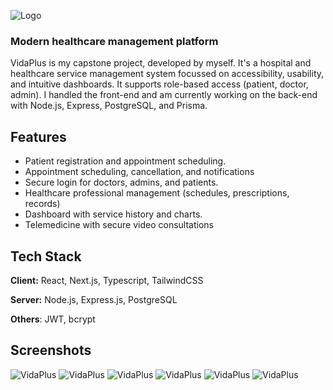 
![Logo](https://i.ibb.co/N6wFz9jm/vidaplus-logo.png)
### Modern healthcare management platform

VidaPlus is my capstone project, developed by myself. It's a hospital and healthcare service management system focussed on accessibility, usability, and intuitive dashboards. It supports role-based access (patient, doctor, admin). I handled the front-end and am currently working on the back-end with Node.js, Express, PostgreSQL, and Prisma.

## Features

- Patient registration and appointment scheduling.
- Appointment scheduling, cancellation, and notifications
- Secure login for doctors, admins, and patients.
- Healthcare professional management (schedules, prescriptions, records)
- Dashboard with service history and charts.
- Telemedicine with secure video consultations

## Tech Stack

**Client:** React, Next.js, Typescript, TailwindCSS

**Server:** Node.js, Express.js, PostgreSQL

**Others**: JWT, bcrypt

## Screenshots

![VidaPlus](https://i.ibb.co/TDsTDCHP/Frame-6.png)
![VidaPlus](https://i.ibb.co/p6sNsv7v/Frame-5.png)
![VidaPlus](https://i.ibb.co/vvVnFVTq/Frame-4.png)
![VidaPlus](https://i.ibb.co/XZJfNtXD/Frame-3.png)
![VidaPlus](https://i.ibb.co/kgqQNFrK/Frame-2.png)
![VidaPlus](https://i.ibb.co/XP85mqG/Frame-1.png)
